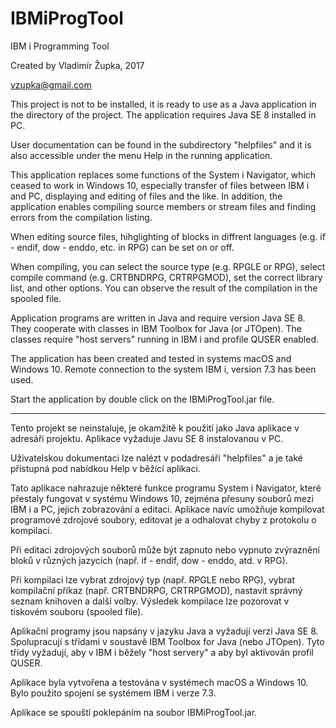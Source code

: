 # IBMiProgTool
IBM i Programming Tool

Created by Vladimír Župka, 2017

vzupka@gmail.com


This project is not to be installed, it is ready to use as a Java application in the directory of the project. The application requires Java SE 8 installed in PC.

User documentation can be found in the subdirectory "helpfiles" and it is also accessible under the menu Help in the running application.

This application replaces some functions of the System i Navigator, which ceased to work in Windows 10, especially transfer of files between IBM i and PC, displaying and editing of files and the like. In addition, the application enables compiling source members or stream files and finding errors from the compilation listing.

When editing source files, hihglighting of blocks in diffrent languages (e.g. if - endif, dow - enddo, etc. in RPG) can be set on or off.

When compiling, you can select the source type (e.g. RPGLE or RPG), select compile command (e.g. CRTBNDRPG, CRTRPGMOD), set the correct library list, and other options. You can observe the result of the compilation in the spooled file.

Application programs are written in Java and require version Java SE 8. They cooperate with classes in IBM Toolbox for Java (or JTOpen). The classes require "host servers" running in IBM i and profile QUSER enabled.

The application has been created and tested in systems macOS and Windows 10. Remote connection to the system IBM i, version 7.3 has been used.

Start the application by double click on the IBMiProgTool.jar file.

- - - - - - - - - - 

Tento projekt se neinstaluje, je okamžitě k použití jako Java aplikace v adresáři projektu. Aplikace vyžaduje Javu SE 8 instalovanou v PC.

Uživatelskou dokumentaci lze nalézt v podadresáři "helpfiles" a je také přístupná pod nabídkou Help v běžící aplikaci.

Tato aplikace nahrazuje některé funkce programu System i Navigator, které přestaly fungovat v systému Windows 10, zejména přesuny souborů mezi IBM i a PC, jejich zobrazování a editaci. Aplikace navíc umožňuje kompilovat programové zdrojové soubory, editovat je a odhalovat chyby z protokolu o kompilaci. 

Při editaci zdrojových souborů může být zapnuto nebo vypnuto zvýraznění bloků v různých jazycích (např. if - endif, dow - enddo, atd. v RPG).

Při kompilaci lze vybrat zdrojový typ (např. RPGLE nebo RPG), vybrat kompilační příkaz (např. CRTBNDRPG, CRTRPGMOD), nastavit správný seznam knihoven a další volby. Výsledek kompilace lze pozorovat v tiskovém souboru (spooled file).

Aplikační programy jsou napsány v jazyku Java a vyžadují verzi Java SE 8. Spolupracují s třídami v soustavě IBM Toolbox for Java (nebo JTOpen). Tyto třídy vyžadují, aby v IBM i běžely "host servery" a aby byl aktivován profil QUSER.

Aplikace byla vytvořena a testována v systémech macOS a Windows 10. Bylo použito spojení se systémem IBM i verze 7.3.

Aplikace se spouští poklepáním na soubor IBMiProgTool.jar.

